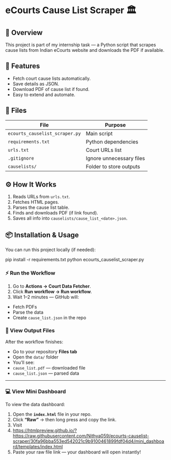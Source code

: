 # eCourts Cause List Scraper 🏛️

## 📖 Overview
This project is part of my internship task — a Python script that scrapes cause lists from Indian eCourts website and downloads the PDF if available.

## 🚀 Features
- Fetch court cause lists automatically.
- Save details as JSON.
- Download PDF of cause list if found.
- Easy to extend and automate.

## 🧩 Files
| File | Purpose |
|------|----------|
| `ecourts_causelist_scraper.py` | Main script |
| `requirements.txt` | Python dependencies |
| `urls.txt` | Court URLs list |
| `.gitignore` | Ignore unnecessary files |
| `causelists/` | Folder to store outputs |

## ⚙️ How It Works
1. Reads URLs from `urls.txt`.
2. Fetches HTML pages.
3. Parses the cause list table.
4. Finds and downloads PDF (if link found).
5. Saves all info into `causelists/cause_list_<date>.json`.

## 📦 Installation & Usage
You can run this project locally (if needed):


pip install -r requirements.txt
python ecourts_causelist_scraper.py



### ⚡ Run the Workflow
1. Go to **Actions → Court Data Fetcher**.
2. Click **Run workflow → Run workflow**.
3. Wait 1–2 minutes — GitHub will:
- Fetch PDFs  
- Parse the data  
- Create `cause_list.json` in the repo



### 📁 View Output Files
After the workflow finishes:
- Go to your repository **Files tab**
- Open the `data/` folder
- You’ll see:
- `cause_list.pdf` — downloaded file
- `cause_list.json` — parsed data

---

### 💻 View Mini Dashboard
To view the data dashboard:

1. Open the **`index.html`** file in your repo.  
2. Click **“Raw”** → then long press and copy the link.  
3. Visit
4. https://htmlpreview.github.io/?https://raw.githubusercontent.com/Nithya059/ecourts-causelist-scraper/30fa96bba553ed542021c9b9100461899fdf04d4/mini_dashboard/templates/index.html  
5. Paste your raw file link — your dashboard will open instantly!


